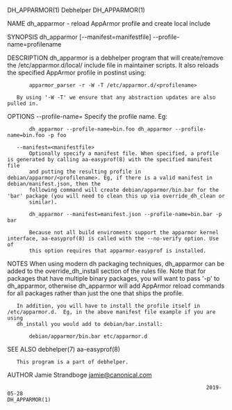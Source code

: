 DH_APPARMOR(1)                                                       Debhelper                                                      DH_APPARMOR(1)

NAME
       dh_apparmor - reload AppArmor profile and create local include

SYNOPSIS
       dh_apparmor [--manifest=manifestfile] --profile-name=profilename

DESCRIPTION
       dh_apparmor is a debhelper program that will create/remove the /etc/apparmor.d/local/<profilename> include file in maintainer scripts. It
       also reloads the specified AppArmor profile in postinst using:

           apparmor_parser -r -W -T /etc/apparmor.d/<profilename>

       By using '-W -T' we ensure that any abstraction updates are also pulled in.

OPTIONS
       --profile-name=<profilename>
           Specify the profile name. Eg:

           dh_apparmor --profile-name=bin.foo dh_apparmor --profile-name=bin.foo -p foo

       --manifest=<manifestfile>
           Optionally specify a manifest file. When specified, a profile is generated by calling aa-easyprof(8) with the specified manifest file
           and putting the resulting profile in debian/apparmor/<profilename>. Eg, if there is a valid manifest in debian/manifest.json, then the
           following command will create debian/apparmor/bin.bar for the 'bar' package (you will need to clean this up via override_dh_clean or
           similar).

           dh_apparmor --manifest=manifest.json --profile-name=bin.bar -p bar

           Because not all build enviroments support the apparmor kernel interface, aa-easyprof(8) is called with the --no-verify option. Use of
           this option requires that apparmor-easyprof is installed.

NOTES
       When using modern dh packaging techniques, dh_apparmor can be added to the override_dh_install section of the rules file. Note that for
       packages that have multiple binary packages, you will want to pass '-p<package name>' to dh_apparmor, otherwise dh_apparmor will add
       AppArmor reload commands for all packages rather than just the one that ships the profile.

       In addition, you will have to install the profile itself in /etc/apparmor.d.  Eg, in the above manifest file example if you are using
       dh_install you would add to debian/bar.install:

           debian/apparmor/bin.bar etc/apparmor.d

SEE ALSO
       debhelper(7) aa-easyprof(8)

       This program is a part of debhelper.

AUTHOR
       Jamie Strandboge <jamie@canonical.com>

                                                                    2019-05-28                                                      DH_APPARMOR(1)

